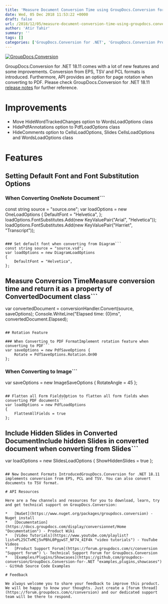 ```yaml
---
title: 'Measure Document Conversion Time using GroupDocs.Conversion for .NET 18.11'
date: Wed, 05 Dec 2018 11:53:22 +0000
draft: false
url: /2018/12/05/measure-document-conversion-time-using-groupdocs.conversion-for-.net-18.11/
author: 'Atir Tahir'
summary: ''
tags: []
categories: ['GroupDocs.Conversion for .NET', 'GroupDocs.Conversion Product Family']
---
```


[![GroupDocs.Conversion](https://blog.groupdocs.com/wp-content/uploads/sites/4/2016/11/groupdocs-conversion-net.png)](https://www.groupdocs.com/products/conversion/net)

GroupDocs.Conversion for .NET 18.11 comes with a lot of new features and some improvements. Conversion from EPS, TSV and PCL formats is introduced. Furthermore, API provides an option for page rotation when converting to PDF. Please check GroupDocs.Conversion for .NET 18.11 [release notes](https://docs.groupdocs.com/display/conversionnet/GroupDocs.Conversion+for+.NET+18.11+Release+Notes) for further reference.

# Improvements

*   Move HideWordTrackedChanges option to WordsLoadOptions class
*   HidePdfAnnotations option to PdfLoadOptions class
*   HideComments option to CellsLoadOptions, Slides CellsLoadOptions and WordsLoadOptions class

# Features

## Setting Default Font and Font Substitution Options

### When Converting OneNote Document```
const string source = "source.one";
var loadOptions = new OneLoadOptions
{
    DefaultFont = "Helvetica",
};
loadOptions.FontSubstitutes.Add(new KeyValuePair("Arial", "Helvetica"));
loadOptions.FontSubstitutes.Add(new KeyValuePair("Harriet", "Transcript"));
```

### Set default font when converting from Diagram```
const string source = "source.vsd";
var loadOptions = new DiagramLoadOptions
{
    DefaultFont = "Helvetica",
};
```

## Measure Conversion TimeMeasure conversion time and return it as a property of ConvertedDocument class```
var convertedDocument = conversionHandler.Convert(source, saveOptions);
Console.WriteLine("Elapsed time: {0}ms", convertedDocument.Elapsed);
```

## Rotation Feature

### When Converting to PDF FormatImplement rotation feature when converting to PDF```
var saveOptions = new PdfSaveOptions {
    Rotate = PdfSaveOptions.Rotation.On90
};
```

### When Converting to Image```
var saveOptions = new ImageSaveOptions {
    RotateAngle = 45
};
```

## Flatten all Form FieldsOption to flatten all form fields when converting PDF documents```
var loadOptions = new PdfLoadOptions
{
    FlattenAllFields = true
};
```

## Include Hidden Slides in Converted DocumentInclude hidden Slides in converted document when converting from Slides```
var loadOptions = new SlidesLoadOptions
{
    ShowHiddenSlides = true
};
```

## New Document Formats IntroducedGroupDocs.Conversion for .NET 18.11 implements conversion from EPS, PCL and TSV. You can also convert documents to TSV format.

# API Resources

Here are a few channels and resources for you to download, learn, try and get technical support on GroupDocs.Conversion:

*   [NuGet](https://www.nuget.org/packages/groupdocs.conversion) - Nuget install
*   [Documentation](https://docs.groupdocs.com/display/conversionnet/Home "Documentation") - Product Wiki
*   [Video Tutorials](https://www.youtube.com/playlist?list=PL25CTxMCj5vPBhL0PgywST_NF74_4IF4k "video tutorials") - YouTube Videos
*   [Product Support Forum](https://forum.groupdocs.com/c/conversion "Support forum") \- Technical Support Forum for GroupDocs.Conversion
*   [Examples/Plugins/Showcases](https://github.com/groupdocs-conversion/GroupDocs.Conversion-for-.NET "examples,plugins,showcases") - GitHub Source Code Examples

# Feedback

We always welcome you to share your feedback to improve this product. We will be happy to know your thoughts. Just create a [forum thread](https://forum.groupdocs.com/c/conversion) and our dedicated support team will be there to respond.




